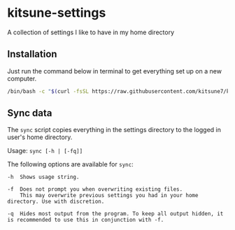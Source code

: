 <!-- @format -->

# kitsune-settings

A collection of settings I like to have in my home directory

## Installation

Just run the command below in terminal to get everything set up on a new computer.

```bash
/bin/bash -c "$(curl -fsSL https://raw.githubusercontent.com/kitsune7/kitsune-settings/main/setup"
```

## Sync data

The `sync` script copies everything in the settings directory to the logged in user's home directory.

Usage: `sync [-h | [-fq]]`

The following options are available for `sync`:

```text
-h  Shows usage string.

-f  Does not prompt you when overwriting existing files.
    This may overwrite previous settings you had in your home directory. Use with discretion.

-q  Hides most output from the program. To keep all output hidden, it is recommended to use this in conjunction with -f.
```
